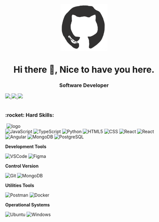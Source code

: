 

<div  align="center">
<img  src="https://github.com/MateusHerculano01/MateusHerculano01/blob/main/octo.gif"  alt="GitHub Logo"  width="150"  height="150" />
</div>

<h1  align="center"> Hi there 👋, Nice to have you here.</h1>

<h3  align="center">Software Developer</h3>



<!-- Contatos -->

<div>
<a href="https://github.com/MateusHerculano01" alt="github" target="_blank">
<img src="https://img.shields.io/badge/GitHub-000000?&style=flat-square&logo=GitHub&logoColor=white">
</a>
<a href="https://www.linkedin.com/in/mateus-herculano001" alt="linkedin" target="_blank">
<img src="https://img.shields.io/badge/LinkedIn-%230077B5.svg?&style=flat-square&logo=linkedin&logoColor=white">
</a>
<a href="https://www.instagram.com/mateusherculano0/" alt="github" target="_blank">
<img src="https://img.shields.io/badge/Instagram-C93C94?&style=flat-square&logo=Instagram&logoColor=white">
</a>
</div>

<br/>  

<!-- Hard Skills -->

<h3  align="left"> :rocket:&nbsp;Hard Skills:</h3>  

<img  src="https://media.giphy.com/media/SWoSkN6DxTszqIKEqv/giphy.gif"  min-width="400px"  max-width="400px"  width="500px"  align="right"  alt="logo">

![JavaScript](https://img.shields.io/badge/-JavaScript-333333?style=flat&logo=javascript)
![TypeScript](https://img.shields.io/badge/-TypeScript-333333?style=flat&logo=TypeScript&logoColor=007396)
![Python](https://img.shields.io/badge/-Python-333333?style=flat&logo=Python&logoColor=007396)
![HTML5](https://img.shields.io/badge/-HTML5-333333?style=flat&logo=HTML5)
![CSS](https://img.shields.io/badge/-CSS-333333?style=flat&logo=CSS3&logoColor=1572B6)
![React](https://img.shields.io/badge/-React-333333?style=flat&logo=react)
![React](https://img.shields.io/badge/-ReactNative-333333?style=flat&logo=React&logoColor=007396)
![Angular](https://img.shields.io/badge/-Angular-333333?style=flat&logo=Angular&logoColor=D6002F)
![MongoDB](https://img.shields.io/badge/-MongoDB-333333?style=flat&logo=mongodb)
![PostgreSQL](https://img.shields.io/badge/-PostgreSQL-333333?style=flat&logo=PostgreSQL&logoColor=007396)

  

**Development Tools**

![VSCode](https://img.shields.io/badge/-VSCode-333333?style=flat&logo=Visual-Studio-Code&logoColor=007ACC)
![Figma](https://img.shields.io/badge/-Figma-333333?style=flat&logo=figma)

  

**Control Version**

![Git](https://img.shields.io/badge/-Git-333333?style=flat&logo=git)
![MongoDB](https://img.shields.io/badge/-GitHub-333333?style=flat&logo=github)

**Utilities Tools**

![Postman](https://img.shields.io/badge/-Postman-333333?style=flat&logo=Postman)
![Docker](https://img.shields.io/badge/-Docker-333333?style=flat&logo=Docker&logoColor=007396)

**Operational Systems**

![Ubuntu](https://img.shields.io/badge/-Ubuntu-333333?style=flat&logo=Ubuntu)
![Windows](https://img.shields.io/badge/-Windows-333333?style=flat&logo=Windows&logoColor=0078D6)

<!-- GitHub Analytics

<h3>:gear:&nbsp;GitHub Analytics:</h3>



 <div align="center">
<a href="https://github.com/MateusHerculano01">
<img height="180em" src="https://github-readme-stats.vercel.app/api/top-langs/?username=MateusHerculano01&layout=compact&langs_count=7&theme=dracula"/>
<img height="180em" src="https://github-readme-stats.vercel.app/api?username=MateusHerculano01&show_icons=true&theme=dracula&include_all_commits=true&count_private=true"/>
</div>
 -->
